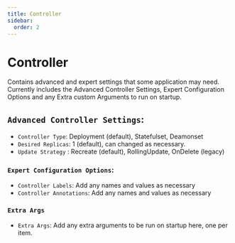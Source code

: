 ```yaml
---
title: Controller
sidebar:
  order: 2
---
```


# Controller

Contains advanced and expert settings that some application may need. Currently includes the Advanced Controller Settings, Expert Configuration Options and any Extra custom Arguments to run on startup.

## `Advanced Controller Settings`:

- `Controller Type`: Deployment (default), Statefulset, Deamonset
- `Desired Replicas`: 1 (default), can changed as necessary.
- `Update Strategy` : Recreate (default), RollingUpdate, OnDelete (legacy)

### `Expert Configuration Options`:

- `Controller Labels`: Add any names and values as necessary
- `Controller Annotations`: Add any names and values as necessary

### `Extra Args`

- `Extra Args`: Add any extra arguments to be run on startup here, one per item.
